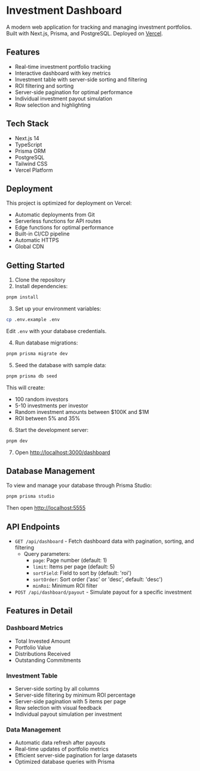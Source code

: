# Investment Dashboard

A modern web application for tracking and managing investment portfolios. Built with Next.js, Prisma, and PostgreSQL. Deployed on [Vercel](https://vercel.com).

## Features

- Real-time investment portfolio tracking
- Interactive dashboard with key metrics
- Investment table with server-side sorting and filtering
- ROI filtering and sorting
- Server-side pagination for optimal performance
- Individual investment payout simulation
- Row selection and highlighting

## Tech Stack

- Next.js 14
- TypeScript
- Prisma ORM
- PostgreSQL
- Tailwind CSS
- Vercel Platform

## Deployment

This project is optimized for deployment on Vercel:

- Automatic deployments from Git
- Serverless functions for API routes
- Edge functions for optimal performance
- Built-in CI/CD pipeline
- Automatic HTTPS
- Global CDN

## Getting Started

1. Clone the repository
2. Install dependencies:
```bash
pnpm install
```

3. Set up your environment variables:
```bash
cp .env.example .env
```
Edit `.env` with your database credentials.

4. Run database migrations:
```bash
pnpm prisma migrate dev
```

5. Seed the database with sample data:
```bash
pnpm prisma db seed
```
This will create:
- 100 random investors
- 5-10 investments per investor
- Random investment amounts between $100K and $1M
- ROI between 5% and 35%

6. Start the development server:
```bash
pnpm dev
```

7. Open [http://localhost:3000/dashboard](http://localhost:3000/dashboard)

## Database Management

To view and manage your database through Prisma Studio:
```bash
pnpm prisma studio
```
Then open [http://localhost:5555](http://localhost:5555)

## API Endpoints

- `GET /api/dashboard` - Fetch dashboard data with pagination, sorting, and filtering
  - Query parameters:
    - `page`: Page number (default: 1)
    - `limit`: Items per page (default: 5)
    - `sortField`: Field to sort by (default: 'roi')
    - `sortOrder`: Sort order ('asc' or 'desc', default: 'desc')
    - `minRoi`: Minimum ROI filter
- `POST /api/dashboard/payout` - Simulate payout for a specific investment

## Features in Detail

### Dashboard Metrics
- Total Invested Amount
- Portfolio Value
- Distributions Received
- Outstanding Commitments

### Investment Table
- Server-side sorting by all columns
- Server-side filtering by minimum ROI percentage
- Server-side pagination with 5 items per page
- Row selection with visual feedback
- Individual payout simulation per investment

### Data Management
- Automatic data refresh after payouts
- Real-time updates of portfolio metrics
- Efficient server-side pagination for large datasets
- Optimized database queries with Prisma 